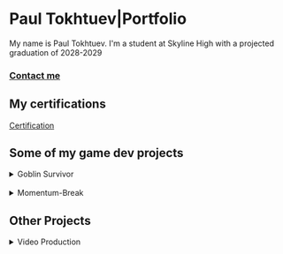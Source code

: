 # Paul Tokhtuev|Portfolio

My name is Paul Tokhtuev. I'm a student at Skyline High with a projected graduation of 2028-2029

### [Contact me](mailto:masterpaul562@gmail.com)

## My certifications 

[Certification](https://github.com/Masterpaul562/PaulTokhtuev-Portfolio/blob/main/Doc/Paul%20Tokhtuev_Game%20Development%20Fundamentals_12132024.pdf)

## Some of my game dev projects

<details> 
  <summary>Goblin Survivor</summary>
An unfinished demo for my game dev 1 class. The premise was to create something like Vampire Survivor. The gameplay is that different enemies shoot at or chase you, and you have to shoot them back while collecting coins to upgrade your weapons.  We used Processing to create it. My job on the team was coding, so I created the enemy and projectile logic.
  
<p><a href="https://github.com/Masterpaul562/gamedevteam3">Game</a></p>

- [Enemy](https://github.com/Masterpaul562/gamedevteam3/blob/main/src/GoblinSurvivor/Enemy.pde)
 
- [Projectile](https://github.com/Masterpaul562/gamedevteam3/blob/main/src/GoblinSurvivor/Projectile.pde)
  
![Example](https://github.com/user-attachments/assets/8130b81b-2845-40ff-9e15-cf82af3bc646)

</details>

<br>
<details> 
  <summary>Momentum-Break</summary>
  A short game made in Unity. I'm currently working on it, so it is unfinished. We went with a beat 'em up style to the game, so its focus is on comboing the enemies and simple progressing forward through a simple level.  
  <br>
  
  * [Game Repo](https://github.com/Masterpaul562/Momentum-Break)

  ![GamePlay1](https://github.com/user-attachments/assets/c096fcbb-47b7-4ff1-bddf-ae74a32f7c22)


</details>

## Other Projects
  
<details> 
  

  
  <summary>Video Production</summary>
  
Projects I made for my Video Production class. I work with a team to gather footage and did all the editing in the videos below. I learned the basics of Premiere Pro and how to import and export the files needed to make videos. 

<br>

  A video that is supposed to spotlight the stage crew that is here at Skyline. 
  
* [Watch](https://drive.google.com/file/d/1uQE4hhBP7PsaYfUbe0ks8hiXNjcjFIl6/view?usp=sharing)

A short outro piece that was planned to play at the end of video announcements. Shows who did what to produce the announcements.   

* [Watch](https://drive.google.com/file/d/1FS4eVfCzRmqkWVNlYJe1lpM0wAxW9A1f/view?usp=sharing)
</details>
